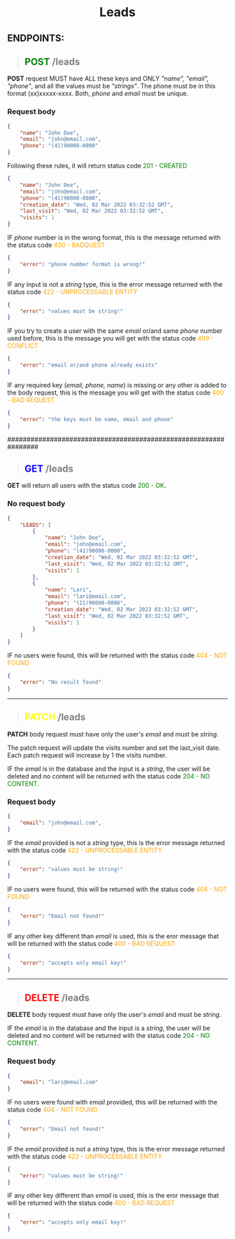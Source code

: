 <center> <h1>Leads</h1> </center>

## ENDPOINTS:

><h2 style="color:green">POST <span style="color:gray">/leads</span></h2>
 
**POST** request MUST have ALL these keys and ONLY *"name", "email", "phone"*, and all the values must be *"strings"*. The phone must be in this format (xx)xxxxx-xxxx. Both, *phone* and *email* must be unique. 

### Request body
```json 
{ 
    "name": "John Doe",
    "email": "john@email.com",
    "phone": "(41)90000-0000"
} 
```

Following these rules, it will return status code <span style="color:green">201 - CREATED</span>

```json 
{
	"name": "John Doe",
	"email": "john@email.com",
	"phone": "(41)90000-0000",
	"creation_date": "Wed, 02 Mar 2022 03:32:52 GMT",
	"last_visit": "Wed, 02 Mar 2022 03:32:52 GMT",
	"visits": 1
}
```

IF *phone* number is in the wrong format, this is the message returned with the status code <span style="color:orange"> 400 - BADQUEST</span>

```json 
{
	"error": "phone number format is wrong!"
} 
```

IF any input is not a *string* type, this is the error message returned with the status code <span style="color:orange"> 422 - UNPROCESSABLE ENTITY</span>

```json 
{
	"error": "values must be string!"
}
```

IF you try to create a user with the same *email* or/and same *phone* number used before, this is the message you will get with the status code <span style="color:orange"> 409 - CONFLICT</span>

```json 
{
	"error": "email or/and phone already exists"
}
```
IF any required key (*email, phone, name*) is missing or any other is added to the body request, this is the message you will get with the status code <span style="color:orange"> 400 - BAD REQUEST</span>

```json 
{
	"error": "the keys must be name, email and phone"
}
```

################################################################
><h2 style="color:blue">GET <span style="color:gray">/leads</h2>

**GET** will return all users with the status code <span style="color:green"> 200 - OK</span>. 

### No request body

```json 
{
	"LEADS": [
		{
			"name": "John Doe",
			"email": "john@email.com",
			"phone": "(41)90000-0000",
			"creation_date": "Wed, 02 Mar 2022 03:32:52 GMT",
			"last_visit": "Wed, 02 Mar 2022 03:32:52 GMT",
			"visits": 1
		},
		{
			"name": "Lari",
			"email": "lari@email.com",
			"phone": "(21)90000-0000",
			"creation_date": "Wed, 02 Mar 2022 03:32:52 GMT",
			"last_visit": "Wed, 02 Mar 2022 03:32:52 GMT",
			"visits": 1
		}
	]
}
```
IF no users were found, this will be returned with the status code <span style="color:orange"> 404 - NOT FOUND</span>

```json 
{
	"error": "No result found"
}
```


---
><h2 style="color:yellow">PATCH <span style="color:gray">/leads</h2>


**PATCH** body request must have only the user's *email* and must be *string*.

The patch request will update the visits number and set the last_visit date. Each patch request will increase by 1 the visits number. 

IF the *email* is in the database and the input is a *string*, the user will be deleted and no content will be returned with the status code <span style="color:green"> 204 - NO CONTENT</span>. 

### Request body
```json 
{ 
    "email": "john@email.com",
} 
```

IF the *email* provided is not a *string* type, this is the error message returned with the status code <span style="color:orange"> 422 - UNPROCESSABLE ENTITY</span>

```json 
{
	"error": "values must be string!"
}
```

IF no users were found, this will be returned with the status code <span style="color:orange"> 404 - NOT FOUND</span>

```json 
{
	"error": "Email not found!"
}
```

IF any other key different than *email* is used, this is the eror message that will be returned with the status code <span style="color:orange"> 400 - BAD REQUEST</span>

```json 
{
	"error": "accepts only email key!"
}
```


---
><h2 style="color:red">DELETE <span style="color:gray">/leads</h2>
**DELETE** body request must have only the user's *email* and must be *string*.

 IF the *email* is in the database and the input is a *string*, the user will be deleted and no content will be returned with the status code <span style="color:green"> 204 - NO CONTENT</span>. 

### Request body

```json 
{
    "email": "lari@email.com"
}
```
IF no users were found with *email* provided, this will be returned with the status code <span style="color:orange"> 404 - NOT FOUND</span>   

```json 
{
	"error": "Email not found!"
}
```


IF the *email* provided is not a *string* type, this is the error message returned with the status code <span style="color:orange"> 422 - UNPROCESSABLE ENTITY</span>

```json 
{
	"error": "values must be string!"
}
```

IF any other key different than *email* is used, this is the eror message that will be returned with the status code <span style="color:orange"> 400 - BAD REQUEST</span>

```json 
{
	"error": "accepts only email key!"
}
```